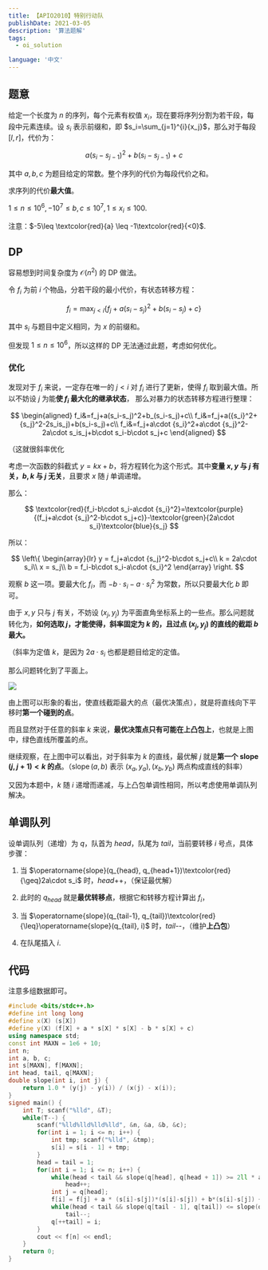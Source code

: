 ```yaml
---
title: 【APIO2010】特别行动队
publishDate: 2021-03-05
description: '算法题解'
tags:
  - oi_solution

language: '中文'
---
```


## 题意

给定一个长度为 $n$ 的序列，每个元素有权值 $x_i$，现在要将序列分割为若干段，每段中元素连续。设 $s_i$ 表示前缀和，即 $s_i=\sum_{j=1}^{i}{x_j}$，那么对于每段 $[l, r]$，代价为：

$$
a(s_{i}-s_{j-1})^2+b(s_i-s_{j-1})+c
$$

其中 $a, b, c$ 为题目给定的常数。整个序列的代价为每段代价之和。

求序列的代价**最大值**。

$1\leq n\leq 10^6, -{10}^7\leq b, c\leq 10^7, 1\leq x_i\leq 100$.

注意：$-5\leq \textcolor{red}{a} \leq -1\textcolor{red}{<0}$.

## DP

容易想到时间复杂度为 $\mathcal{O}(n^2)$ 的 DP 做法。

令 $f_i$ 为前 $i$ 个物品，分若干段的最小代价，有状态转移方程：

$$
f_i=\max_{j<i}{\{f_j+a(s_i-s_j)^2+b(s_i-s_j)+c\}}
$$

其中 $s_i$ 与题目中定义相同，为 $x$ 的前缀和。

但发现 $1\leq n\leq 10^6$，所以这样的 DP 无法通过此题，考虑如何优化。

### 优化

发现对于 $f_i$ 来说，一定存在唯一的 $j<i$ 对 $f_i$ 进行了更新，使得 $f_i$ 取到最大值。所以不妨设 $j$ 为能**使 $f_i$ 最大化的继承状态**， 那么对暴力的状态转移方程进行整理：

$$
\begin{aligned}
f_i&=f_j+a(s_i-s_j)^2+b_(s_i-s_j)+c\\
f_i&=f_j+a({s_i}^2+{s_j}^2-2s_is_j)+b(s_i-s_j)+c\\
f_i&=f_j+a\cdot {s_i}^2+a\cdot {s_j}^2-2a\cdot s_is_j+b\cdot s_i-b\cdot s_j+c
\end{aligned}
$$

（这就很斜率优化

考虑一次函数的斜截式 $y=kx+b$，将方程转化为这个形式。其中**变量 $x, y$ 与 $j$ 有关，$b, k$ 与 $j$ 无关**，且要求 $x$ 随 $j$ 单调递增。

那么：

$$
\textcolor{red}{f_i-b\cdot s_i-a\cdot {s_i}^2}=\textcolor{purple}{(f_j+a\cdot {s_j}^2-b\cdot s_j+c)}-\textcolor{green}{2a\cdot s_i}\textcolor{blue}{s_j}
$$

所以：

$$
\left\{
\begin{array}{lr}
y = f_j+a\cdot {s_j}^2-b\cdot s_j+c\\
k = 2a\cdot s_i\\
x = s_j\\
b = f_i-b\cdot s_i-a\cdot {s_i}^2
\end{array}
\right.
$$

观察 $b$ 这一项。要最大化 $f_i$，而 $-b\cdot s_i-a\cdot{s_i}^2$ 为常数，所以只要最大化 $b$ 即可。

由于 $x, y$ 只与 $j$ 有关，不妨设 $(x_j, y_j)$ 为平面直角坐标系上的一些点。那么问题就转化为，**如何选取 $j$，才能使得，斜率固定为 $k$ 的，且过点 $(x_j, y_j)$ 的直线的截距 $b$ 最大。**

（斜率为定值 $k$，是因为 $2a\cdot s_i$ 也都是题目给定的定值。

那么问题转化到了平面上。

![](https://pic.tonyyin.top/2021/03/05/67928a149500a.png)

由上图可以形象的看出，使直线截距最大的点（最优决策点），就是将直线向下平移时**第一个碰到的点**。

而且显然对于任意的斜率 $k$ 来说，**最优决策点只有可能在上凸包上**，也就是上图中，绿色直线所覆盖的点。

继续观察，在上图中可以看出，对于斜率为 $k$ 的直线，最优解 $j$ 就是**第一个 $\operatorname{slope}(j, j+1)<k$ 的点**。（$\operatorname{slope}(a, b)$ 表示 $(x_a, y_a), (x_b, y_b)$ 两点构成直线的斜率）

又因为本题中，$k$ 随 $i$ 递增而递减，与上凸包单调性相同，所以考虑使用单调队列解决。

## 单调队列

设单调队列（递增）为 $q$，队首为 $head$，队尾为 $tail$，当前要转移 $i$ 号点，具体步骤：

1. 当 $\operatorname{slope}(q_{head}, q_{head+1})\textcolor{red}{\geq}2a\cdot s_i$ 时，$head$++，（保证最优解）

2. 此时的 $q_{head}$ 就是**最优转移点**，根据它和转移方程计算出 $f_i$，

3. 当 $\operatorname{slope}(q_{tail-1}, q_{tail})\textcolor{red}{\leq}\operatorname{slope}(q_{tail}, i)$ 时，$tail$--，（维护**上凸包**）

4. 在队尾插入 $i$.

## 代码

注意多组数据即可。

```cpp
#include <bits/stdc++.h>
#define int long long
#define x(X) (s[X])
#define y(X) (f[X] + a * s[X] * s[X] - b * s[X] + c)
using namespace std;
const int MAXN = 1e6 + 10;
int n;
int a, b, c;
int s[MAXN], f[MAXN];
int head, tail, q[MAXN];
double slope(int i, int j) {
	return 1.0 * (y(j) - y(i)) / (x(j) - x(i));
}
signed main() {
	int T; scanf("%lld", &T);
	while(T--) {
		scanf("%lld%lld%lld%lld", &n, &a, &b, &c);
		for(int i = 1; i <= n; i++) {
			int tmp; scanf("%lld", &tmp);
			s[i] = s[i - 1] + tmp;
		}
		head = tail = 1;
		for(int i = 1; i <= n; i++) {
			while(head < tail && slope(q[head], q[head + 1]) >= 2ll * a * s[i])
                head++;
			int j = q[head];
            f[i] = f[j] + a * (s[i]-s[j])*(s[i]-s[j]) + b*(s[i]-s[j]) + c;
			while(head < tail && slope(q[tail - 1], q[tail]) <= slope(q[tail], i))
                tail--;
			q[++tail] = i;
		}
		cout << f[n] << endl;
	}
	return 0;
}

```